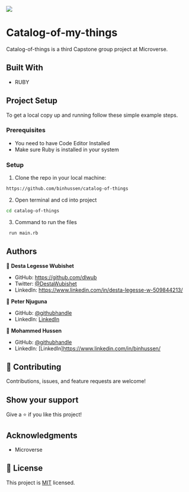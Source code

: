![](https://img.shields.io/badge/Microverse-blueviolet)

# Catalog-of-my-things
Catalog-of-things is a third Capstone group project at Microverse. 


## Built With
- RUBY

## Project Setup
To get a local copy up and running follow these simple example steps.

### Prerequisites

- You need to have Code Editor Installed
- Make sure Ruby is installed in your system 

### Setup
1. Clone the repo in your local machine:
```bash
https://github.com/binhussen/catalog-of-things
```
2. Open terminal and cd into project 
```bash
cd catalog-of-things
```

3. Command to run the files
```bash
 run main.rb
```

## Authors

👤 **Desta Legesse Wubishet**

- GitHub: https://github.com/dlwub
- Twitter: [@DestaWubishet](https://twitter.com/DestaWubishet)
- LinkedIn: https://www.linkedin.com/in/desta-legesse-w-509844213/

👤 **Peter Njuguna**

- GitHub: [@githubhandle](https://github.com/peterboro)
- LinkedIn: [LinkedIn](https://www.linkedin.com/in/peter-boro-njuguna/)

👤 **Mohammed Hussen**

- GitHub: [@githubhandle](https://github.com/binhussen)
- LinkedIn: [LinkedIn]https://www.linkedin.com/in/binhussen/

## 🤝 Contributing

Contributions, issues, and feature requests are welcome!

## Show your support

Give a ⭐️ if you like this project!

## Acknowledgments
- Microverse

## 📝 License

This project is [MIT](./MIT.md) licensed.
